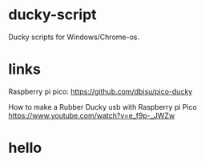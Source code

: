 # ducky-script
Ducky scripts for Windows/Chrome-os.
# links

Raspberry pi pico: https://github.com/dbisu/pico-ducky 

How to make a Rubber Ducky usb with Raspberry pi Pico https://www.youtube.com/watch?v=e_f9p-_JWZw
<br>
<h1>hello</h1>


